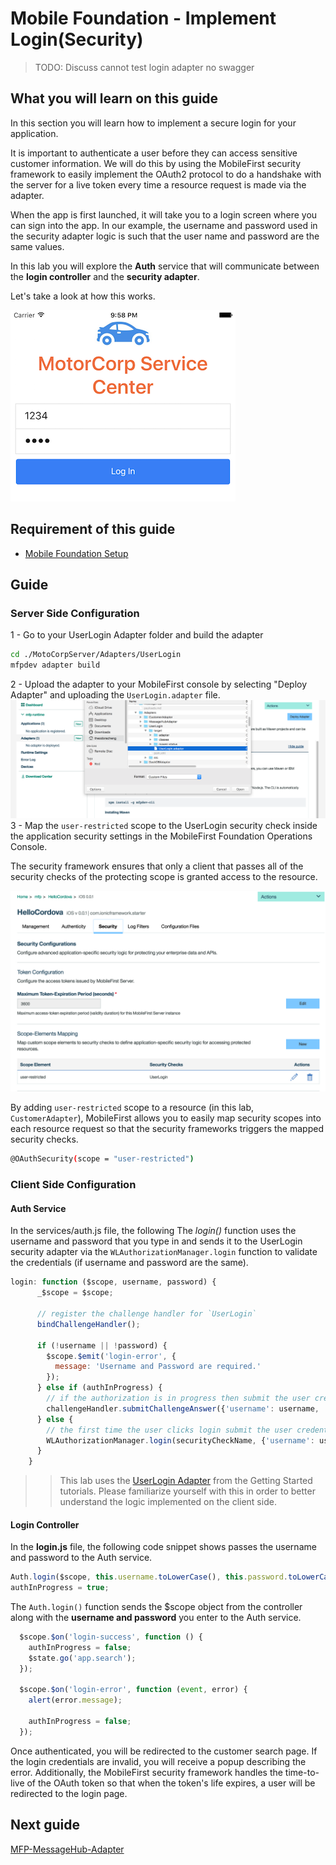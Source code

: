 #  Mobile Foundation - Implement Login(Security)
> TODO: Discuss cannot test login adapter no swagger

## What you will learn on this guide

 In this section you will learn how to implement a secure login for your application.
  
 It is important to authenticate a user before they can access sensitive customer information. 
 We will do this by using the MobileFirst security framework to easily implement the OAuth2 protocol to do a handshake with the server for a live token every time a resource request is made via the adapter.

 When the app is first launched, it will take you to a login screen where you can sign into the app.
 In our example, the username and password used in the security adapter logic is such that the user name and password are the same values.

 In this lab you will explore the **Auth** service that will communicate between the **login controller** and the **security adapter**.

 Let's take a look at how this works.
 
 ![Login](login.png)


## Requirement of this guide

- [Mobile Foundation Setup](/Lab/Contents/MFP-Setup-Mobile-Foundation-on-Bluemix/Readme.md)


## Guide

### Server Side Configuration

1 - Go to your UserLogin Adapter folder and build the adapter
```bash
cd ./MotoCorpServer/Adapters/UserLogin
mfpdev adapter build
```
2 - Upload the adapter to your MobileFirst console by selecting "Deploy Adapter" and uploading the `UserLogin.adapter` file.
![Deploy Adapter](upload-login-adapter.png)
3 - Map the `user-restricted` scope to the UserLogin security check inside the application security settings in the MobileFirst Foundation Operations Console.

The security framework ensures that only a client that passes all of the security checks of the protecting scope is granted access to the resource.

![Map user-restricted scope](login-security-check.png)

By adding `user-restricted` scope to a resource (in this lab, `CustomerAdapter`), MobileFirst allows you to easily map security scopes into each resource request so that the security frameworks triggers the mapped security checks.

```bash
@OAuthSecurity(scope = "user-restricted")
```

### Client Side Configuration 

#### Auth Service

In the services/auth.js file, the following The *login()* function uses the username and password that you type in and sends it to the UserLogin security adapter via the `WLAuthorizationManager.login` function to validate the credentials (if username and password are the same).

```js
login: function ($scope, username, password) {
      _$scope = $scope;

      // register the challenge handler for `UserLogin`
      bindChallengeHandler();

      if (!username || !password) {
        $scope.$emit('login-error', {
          message: 'Username and Password are required.'
        });
      } else if (authInProgress) {
        // if the authorization is in progress then submit the user credentials to the challenge handler
        challengeHandler.submitChallengeAnswer({'username': username, 'password': password});
      } else {
        // the first time the user clicks login submit the user credentials along with the security check name `UserLogin`
        WLAuthorizationManager.login(securityCheckName, {'username': username, 'password': password});
      }
    }
```

> > This lab uses the [UserLogin Adapter](https://mobilefirstplatform.ibmcloud.com/tutorials/en/foundation/8.0/authentication-and-security/user-authentication/security-check/) from the Getting Started tutorials. Please familiarize yourself with this in order to better understand the logic implemented on the client side.

#### Login Controller

In the **login.js** file, the following code snippet shows passes the username and password to the Auth service.

```js
Auth.login($scope, this.username.toLowerCase(), this.password.toLowerCase());
authInProgress = true;
```

The `Auth.login()` function sends the $scope object from the controller along with the **username and password** you enter to the Auth service.

```js
  $scope.$on('login-success', function () {
    authInProgress = false;
    $state.go('app.search');
  });

  $scope.$on('login-error', function (event, error) {
    alert(error.message);

    authInProgress = false;
  });
```

Once authenticated, you will be redirected to the customer search page.
If the login credentials are invalid, you will receive a popup describing the error.
Additionally, the MobileFirst security framework handles the time-to-live of the OAuth token so that when the token's life expires, a user will be redirected to the login page.


## Next guide

[MFP-MessageHub-Adapter](/Lab/Contents/MFP-MessageHub-Adapter/Readme.md)  

